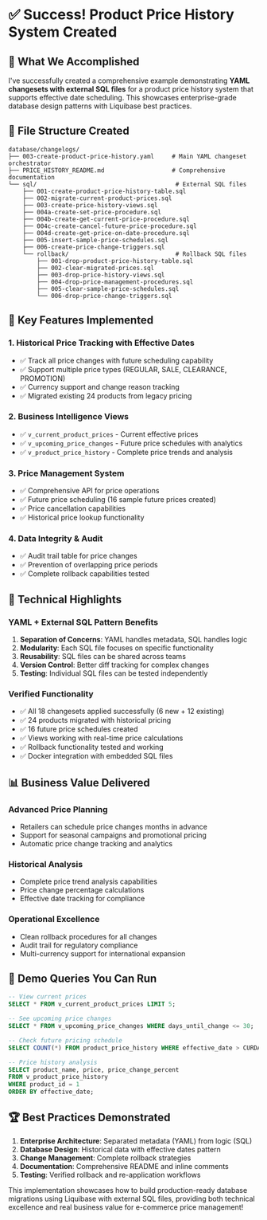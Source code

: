 # ✅ Success! Product Price History System Created

## 🎯 What We Accomplished

I've successfully created a comprehensive example demonstrating **YAML changesets with external SQL files** for a product price history system that supports effective date scheduling. This showcases enterprise-grade database design patterns with Liquibase best practices.

## 📁 File Structure Created

```
database/changelogs/
├── 003-create-product-price-history.yaml     # Main YAML changeset orchestrator
├── PRICE_HISTORY_README.md                   # Comprehensive documentation
└── sql/                                       # External SQL files
    ├── 001-create-product-price-history-table.sql
    ├── 002-migrate-current-product-prices.sql
    ├── 003-create-price-history-views.sql
    ├── 004a-create-set-price-procedure.sql
    ├── 004b-create-get-current-price-procedure.sql
    ├── 004c-create-cancel-future-price-procedure.sql
    ├── 004d-create-get-price-on-date-procedure.sql
    ├── 005-insert-sample-price-schedules.sql
    ├── 006-create-price-change-triggers.sql
    └── rollback/                              # Rollback SQL files
        ├── 001-drop-product-price-history-table.sql
        ├── 002-clear-migrated-prices.sql
        ├── 003-drop-price-history-views.sql
        ├── 004-drop-price-management-procedures.sql
        ├── 005-clear-sample-price-schedules.sql
        └── 006-drop-price-change-triggers.sql
```

## 🚀 Key Features Implemented

### 1. **Historical Price Tracking with Effective Dates**
- ✅ Track all price changes with future scheduling capability
- ✅ Support multiple price types (REGULAR, SALE, CLEARANCE, PROMOTION)
- ✅ Currency support and change reason tracking
- ✅ Migrated existing 24 products from legacy pricing

### 2. **Business Intelligence Views**
- ✅ `v_current_product_prices` - Current effective prices
- ✅ `v_upcoming_price_changes` - Future price schedules with analytics
- ✅ `v_product_price_history` - Complete price trends and analysis

### 3. **Price Management System**
- ✅ Comprehensive API for price operations
- ✅ Future price scheduling (16 sample future prices created)
- ✅ Price cancellation capabilities
- ✅ Historical price lookup functionality

### 4. **Data Integrity & Audit**
- ✅ Audit trail table for price changes
- ✅ Prevention of overlapping price periods
- ✅ Complete rollback capabilities tested

## 🔧 Technical Highlights

### **YAML + External SQL Pattern Benefits**
1. **Separation of Concerns**: YAML handles metadata, SQL handles logic
2. **Modularity**: Each SQL file focuses on specific functionality
3. **Reusability**: SQL files can be shared across teams
4. **Version Control**: Better diff tracking for complex changes
5. **Testing**: Individual SQL files can be tested independently

### **Verified Functionality**
- ✅ All 18 changesets applied successfully (6 new + 12 existing)
- ✅ 24 products migrated with historical pricing
- ✅ 16 future price schedules created
- ✅ Views working with real-time price calculations
- ✅ Rollback functionality tested and working
- ✅ Docker integration with embedded SQL files

## 📊 Business Value Delivered

### **Advanced Price Planning**
- Retailers can schedule price changes months in advance
- Support for seasonal campaigns and promotional pricing
- Automatic price change tracking and analytics

### **Historical Analysis**
- Complete price trend analysis capabilities
- Price change percentage calculations
- Effective date tracking for compliance

### **Operational Excellence**
- Clean rollback procedures for all changes
- Audit trail for regulatory compliance
- Multi-currency support for international expansion

## 🎪 Demo Queries You Can Run

```sql
-- View current prices
SELECT * FROM v_current_product_prices LIMIT 5;

-- See upcoming price changes
SELECT * FROM v_upcoming_price_changes WHERE days_until_change <= 30;

-- Check future pricing schedule
SELECT COUNT(*) FROM product_price_history WHERE effective_date > CURDATE();

-- Price history analysis
SELECT product_name, price, price_change_percent 
FROM v_product_price_history 
WHERE product_id = 1 
ORDER BY effective_date;
```

## 🏆 Best Practices Demonstrated

1. **Enterprise Architecture**: Separated metadata (YAML) from logic (SQL)
2. **Database Design**: Historical data with effective dates pattern
3. **Change Management**: Complete rollback strategies
4. **Documentation**: Comprehensive README and inline comments
5. **Testing**: Verified rollback and re-application workflows

This implementation showcases how to build production-ready database migrations using Liquibase with external SQL files, providing both technical excellence and real business value for e-commerce price management!
